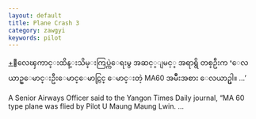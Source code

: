 ```yaml
---
layout: default
title: Plane Crash 3
category: zawgyi
keywords: pilot
---
```


<p class="hide-trigger"><a href="#">+</a><span class="zawgyi">ေလေၾကာင္းထိန္းသိမ္းကြပ္ကဲေရးမွ အဆင့္ျမင့္ အရာရွိ တစ္ဦးက ‘ေလယာဥ္ေမာင္းဦးေမာင္ေမာင္လြင္ ေမာင္းတဲ့ MA60 အမ်ိဳးအစား ေလယာဥ္ပါ။ ...’</span></p>

<p class="hide-this">A Senior Airways Officer said to the Yangon Times Daily journal, “MA 60 type plane was flied by Pilot U Maung Maung Lwin. ...</p>
